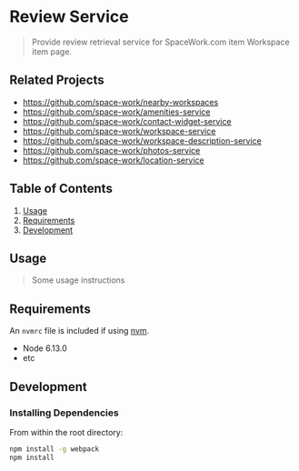 # Review Service

> Provide review retrieval service for SpaceWork.com item Workspace item page.

## Related Projects

  - https://github.com/space-work/nearby-workspaces
  - https://github.com/space-work/amenities-service
  - https://github.com/space-work/contact-widget-service
  - https://github.com/space-work/workspace-service
  - https://github.com/space-work/workspace-description-service
  - https://github.com/space-work/photos-service
  - https://github.com/space-work/location-service


## Table of Contents

1. [Usage](#Usage)
1. [Requirements](#requirements)
1. [Development](#development)

## Usage

> Some usage instructions

## Requirements

An `nvmrc` file is included if using [nvm](https://github.com/creationix/nvm).

- Node 6.13.0
- etc

## Development

### Installing Dependencies

From within the root directory:

```sh
npm install -g webpack
npm install
```

